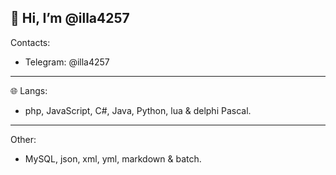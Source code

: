 👋 Hi, I’m @illa4257
---
Contacts:
 - Telegram: @illa4257
---
🌐 Langs:
 - php, JavaScript, C#, Java, Python, lua & delphi Pascal.
---
   Other:
 - MySQL, json, xml, yml, markdown & batch.
